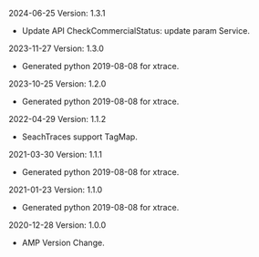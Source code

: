 2024-06-25 Version: 1.3.1
- Update API CheckCommercialStatus: update param Service.


2023-11-27 Version: 1.3.0
- Generated python 2019-08-08 for xtrace.

2023-10-25 Version: 1.2.0
- Generated python 2019-08-08 for xtrace.

2022-04-29 Version: 1.1.2
- SeachTraces support TagMap.

2021-03-30 Version: 1.1.1
- Generated python 2019-08-08 for xtrace.

2021-01-23 Version: 1.1.0
- Generated python 2019-08-08 for xtrace.

2020-12-28 Version: 1.0.0
- AMP Version Change.

